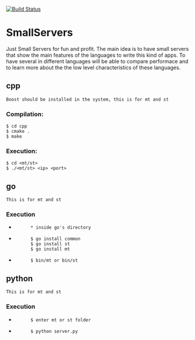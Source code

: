 
[![Build Status](https://travis-ci.org/lalanne/SmallServers.svg?branch=develop)](https://travis-ci.org/lalanne/SmallServers)

# SmallServers
Just Small Servers for fun  and profit. 
The main idea is to have small servers that show the main features of the languages to write this kind 
of apps. To have several in different languages will be able to compare performace and to learn more about 
the the low level characteristics of these languages.

## cpp
    Boost should be installed in the system, this is for mt and st
### Compilation:
```
$ cd cpp
$ cmake .
$ make
```

### Execution:
```
$ cd <mt/st>
$ ./<mt/st> <ip> <port>
```

## go
    This is for mt and st
###     Execution
*           * inside go's directory
*           $ go install common
            $ go install st
            $ go install mt
*           $ bin/mt or bin/st

## python
    This is for mt and st
###     Execution
*           $ enter mt or st folder
*           $ python server.py
